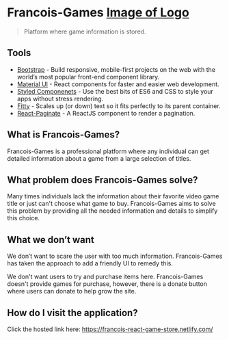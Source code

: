 # Francois-Games [Image of Logo](https://ibb.co/rcn9S8B)
>Platform where game information is stored.

## Tools

- [Bootstrap](https://getbootstrap.com/) - Build responsive, mobile-first projects on the web with the world’s most popular front-end component library.
- [Material UI](https://material-ui.com/) - React components for faster and easier web development.
- [Styled Componenets](https://www.styled-components.com/) - Use the best bits of ES6 and CSS to style your apps without stress rendering.
- [Fitty](https://github.com/rikschennink/fitty) - Scales up (or down) text so it fits perfectly to its parent container.
- [React-Paginate](https://www.npmjs.com/package/react-paginate) - A ReactJS component to render a pagination.

## What is Francois-Games?

Francois-Games is a professional platform where any individual can get detailed information about a game from a large selection of titles.

## What problem does Francois-Games solve?

Many times individuals lack the information about their favorite video game title or just can't choose what game to buy. Francois-Games aims to solve this problem by providing all the needed information and details to simplify this choice.

## What we don’t want

We don’t want to scare the user with too much information. Francois-Games has taken the approach to add a friendly UI to remedy this.

We don't want users to try and purchase items here. Francois-Games doesn't provide games for purchase, however, there is a donate button where users can donate to help grow the site.

## How do I visit the application?

Click the hosted link here: https://francois-react-game-store.netlify.com/
